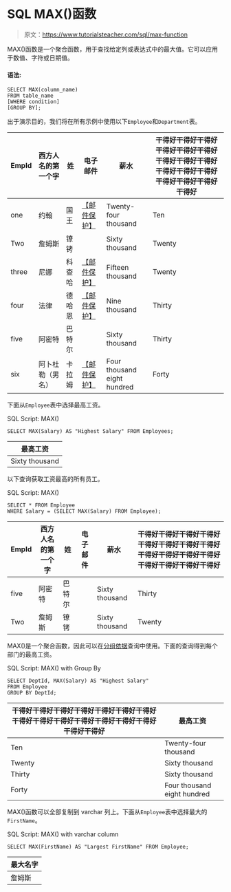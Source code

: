 # SQL MAX()函数

> 原文：<https://www.tutorialsteacher.com/sql/max-function>

MAX()函数是一个聚合函数，用于查找给定列或表达式中的最大值。它可以应用于数值、字符或日期值。

#### 语法:

```
SELECT MAX(column_name)
FROM table_name
[WHERE condition]
[GROUP BY]; 
```

出于演示目的，我们将在所有示例中使用以下`Employee`和`Department`表。

| EmpId | 西方人名的第一个字 | 姓 | 电子邮件 | 薪水 | 干得好干得好干得好干得好干得好干得好干得好干得好干得好干得好干得好干得好干得好干得好干得好干得好 |
| --- | --- | --- | --- | --- | --- |
| one | 约翰 | 国王 | [【邮件保护】](/cdn-cgi/l/email-protection) | Twenty-four thousand | Ten |
| Two | 詹姆斯 | 镣铐 |  | Sixty thousand | Twenty |
| three | 尼娜 | 科查哈 | [【邮件保护】](/cdn-cgi/l/email-protection) | Fifteen thousand | Twenty |
| four | 法律 | 德哈恩 | [【邮件保护】](/cdn-cgi/l/email-protection) | Nine thousand | Thirty |
| five | 阿密特 | 巴特尔 |  | Sixty thousand | Thirty |
| six | 阿卜杜勒（男名） | 卡拉姆 | [【邮件保护】](/cdn-cgi/l/email-protection) | Four thousand eight hundred | Forty |

下面从`Employee`表中选择最高工资。

SQL Script: MAX() 

```
SELECT MAX(Salary) AS "Highest Salary" FROM Employees; 
```

| 最高工资 |
| --- |
| Sixty thousand |

以下查询获取工资最高的所有员工。

SQL Script: MAX() 

```
SELECT * FROM Employee 
WHERE Salary = (SELECT MAX(Salary) FROM Employee); 
```

| EmpId | 西方人名的第一个字 | 姓 | 电子邮件 | 薪水 | 干得好干得好干得好干得好干得好干得好干得好干得好干得好干得好干得好干得好干得好干得好干得好干得好 |
| --- | --- | --- | --- | --- | --- |
| five | 阿密特 | 巴特尔 |  | Sixty thousand | Thirty |
| Two | 詹姆斯 | 镣铐 |  | Sixty thousand | Twenty |

MAX()是一个聚合函数，因此可以在[分组依据](/sql/sql-groupby)查询中使用。下面的查询得到每个部门的最高工资。

SQL Script: MAX() with Group By 

```
SELECT DeptId, MAX(Salary) AS "Highest Salary" 
FROM Employee
GROUP BY DeptId; 
```

| 干得好干得好干得好干得好干得好干得好干得好干得好干得好干得好干得好干得好干得好干得好干得好干得好 | 最高工资 |
| --- | --- |
| Ten | Twenty-four thousand |
| Twenty | Sixty thousand |
| Thirty | Sixty thousand |
| Forty | Four thousand eight hundred |

MAX()函数可以全部复制到 varchar 列上。下面从`Employee`表中选择最大的`FirstName`。

SQL Script: MAX() with varchar column 

```
SELECT MAX(FirstName) AS "Largest FirstName" FROM Employee; 
```

| 最大名字 |
| --- |
| 詹姆斯 |****